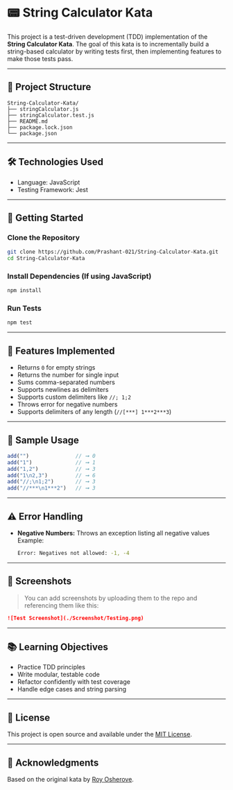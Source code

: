 
# 📟 String Calculator Kata

This project is a test-driven development (TDD) implementation of the **String Calculator Kata**. The goal of this kata is to incrementally build a string-based calculator by writing tests first, then implementing features to make those tests pass.

---

## 📁 Project Structure

```
String-Calculator-Kata/
├── stringCalculator.js 
├── stringCalculator.test.js        
├── README.md
├── package.lock.json
└── package.json
```

---

## 🛠️ Technologies Used

- Language: JavaScript
- Testing Framework: Jest

---

## 🚀 Getting Started

### Clone the Repository
```bash
git clone https://github.com/Prashant-021/String-Calculator-Kata.git
cd String-Calculator-Kata
```

### Install Dependencies (If using JavaScript)
```bash
npm install
```

### Run Tests
```bash
npm test
```

---

## 📌 Features Implemented

- Returns `0` for empty strings
- Returns the number for single input
- Sums comma-separated numbers
- Supports newlines as delimiters
- Supports custom delimiters like `//;
1;2`
- Throws error for negative numbers
- Supports delimiters of any length (`//[***]
1***2***3`)

---

## 🧪 Sample Usage

```js
add("")               // ➞ 0
add("1")              // ➞ 1
add("1,2")            // ➞ 3
add("1\n2,3")         // ➞ 6
add("//;\n1;2")       // ➞ 3
add("//***\n1***2")   // ➞ 3
```

---

## ⚠️ Error Handling

- **Negative Numbers:** Throws an exception listing all negative values  
  Example:
  ```bash
  Error: Negatives not allowed: -1, -4
  ```

---

## 📸 Screenshots

> You can add screenshots by uploading them to the repo and referencing them like this:

```markdown
![Test Screenshot](./Screenshot/Testing.png)
```

---

## 📚 Learning Objectives

- Practice TDD principles
- Write modular, testable code
- Refactor confidently with test coverage
- Handle edge cases and string parsing

---

## 📄 License

This project is open source and available under the [MIT License](LICENSE).

---

## 🙌 Acknowledgments

Based on the original kata by [Roy Osherove](https://osherove.com/tdd-kata-1).
